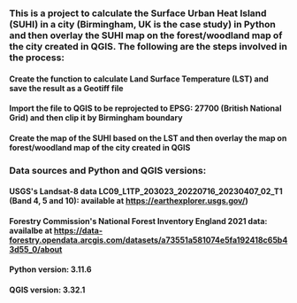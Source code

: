 ### This is a project to calculate the Surface Urban Heat Island (SUHI) in a city (Birmingham, UK is the case study) in Python and then overlay the SUHI map on the forest/woodland map of the city created in QGIS. The following are the steps involved in the process:
#### Create the function to calculate Land Surface Temperature (LST) and save the result as a Geotiff file 
#### Import the file to QGIS to be reprojected to EPSG: 27700 (British National Grid) and then clip it by Birmingham boundary
#### Create the map of the SUHI based on the LST and then overlay the map on forest/woodland map of the city created in QGIS


### Data sources and Python and QGIS versions:

#### USGS's Landsat-8 data LC09_L1TP_203023_20220716_20230407_02_T1 (Band 4, 5 and 10): available at https://earthexplorer.usgs.gov/)
#### Forestry Commission's National Forest Inventory England 2021 data: availalbe at https://data-forestry.opendata.arcgis.com/datasets/a73551a581074e5fa192418c65b43d55_0/about
#### Python version: 3.11.6
#### QGIS version: 3.32.1
